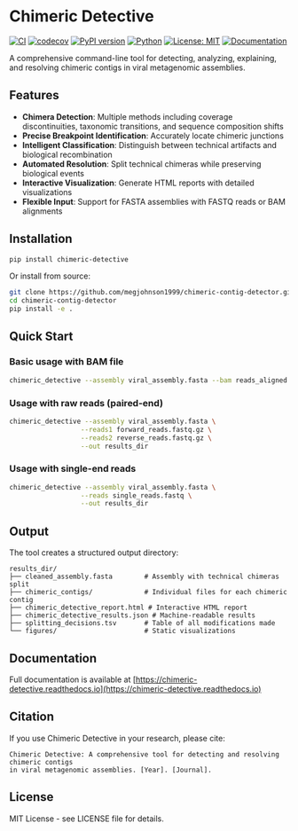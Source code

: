 # Chimeric Detective

[![CI](https://github.com/megjohnson1999/chimeric-contig-detector/workflows/CI/badge.svg)](https://github.com/megjohnson1999/chimeric-contig-detector/actions)
[![codecov](https://codecov.io/gh/megjohnson1999/chimeric-contig-detector/branch/main/graph/badge.svg)](https://codecov.io/gh/megjohnson1999/chimeric-contig-detector)
[![PyPI version](https://badge.fury.io/py/chimeric-detective.svg)](https://badge.fury.io/py/chimeric-detective)
[![Python](https://img.shields.io/pypi/pyversions/chimeric-detective.svg)](https://pypi.org/project/chimeric-detective/)
[![License: MIT](https://img.shields.io/badge/License-MIT-yellow.svg)](https://opensource.org/licenses/MIT)
[![Documentation](https://readthedocs.org/projects/chimeric-contig-detector/badge/?version=latest)](https://chimeric-contig-detector.readthedocs.io)

A comprehensive command-line tool for detecting, analyzing, explaining, and resolving chimeric contigs in viral metagenomic assemblies.

## Features

- **Chimera Detection**: Multiple methods including coverage discontinuities, taxonomic transitions, and sequence composition shifts
- **Precise Breakpoint Identification**: Accurately locate chimeric junctions
- **Intelligent Classification**: Distinguish between technical artifacts and biological recombination
- **Automated Resolution**: Split technical chimeras while preserving biological events
- **Interactive Visualization**: Generate HTML reports with detailed visualizations
- **Flexible Input**: Support for FASTA assemblies with FASTQ reads or BAM alignments

## Installation

```bash
pip install chimeric-detective
```

Or install from source:

```bash
git clone https://github.com/megjohnson1999/chimeric-contig-detector.git
cd chimeric-contig-detector
pip install -e .
```

## Quick Start

### Basic usage with BAM file
```bash
chimeric_detective --assembly viral_assembly.fasta --bam reads_aligned.bam --out results_dir
```

### Usage with raw reads (paired-end)
```bash
chimeric_detective --assembly viral_assembly.fasta \
                  --reads1 forward_reads.fastq.gz \
                  --reads2 reverse_reads.fastq.gz \
                  --out results_dir
```

### Usage with single-end reads
```bash
chimeric_detective --assembly viral_assembly.fasta \
                  --reads single_reads.fastq \
                  --out results_dir
```

## Output

The tool creates a structured output directory:

```
results_dir/
├── cleaned_assembly.fasta        # Assembly with technical chimeras split
├── chimeric_contigs/             # Individual files for each chimeric contig
├── chimeric_detective_report.html # Interactive HTML report
├── chimeric_detective_results.json # Machine-readable results
├── splitting_decisions.tsv       # Table of all modifications made
└── figures/                      # Static visualizations
```

## Documentation

Full documentation is available at [https://chimeric-detective.readthedocs.io](https://chimeric-detective.readthedocs.io)

## Citation

If you use Chimeric Detective in your research, please cite:

```
Chimeric Detective: A comprehensive tool for detecting and resolving chimeric contigs 
in viral metagenomic assemblies. [Year]. [Journal].
```

## License

MIT License - see LICENSE file for details.